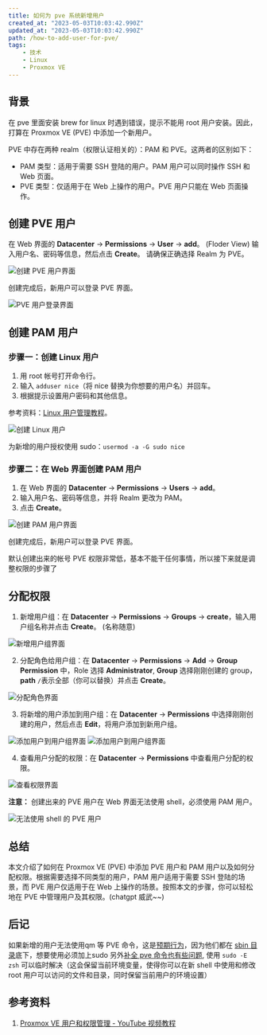 ```yaml
---
title: 如何为 pve 系统新增用户
created_at: "2023-05-03T10:03:42.990Z"
updated_at: "2023-05-03T10:03:42.990Z"
path: /how-to-add-user-for-pve/
tags:
    - 技术
    - Linux
    - Proxmox VE
---
```


## 背景

在 pve 里面安装 brew for linux 时遇到错误，提示不能用 root 用户安装。因此，打算在 Proxmox VE (PVE) 中添加一个新用户。

PVE 中存在两种 realm（权限认证相关的）：PAM 和 PVE。这两者的区别如下：

*   PAM 类型：适用于需要 SSH 登陆的用户。PAM 用户可以同时操作 SSH 和 Web 页面。
*   PVE 类型：仅适用于在 Web 上操作的用户。PVE 用户只能在 Web 页面操作。

## 创建 PVE 用户

在 Web 界面的 **Datacenter** -> **Permissions** -> **User** -> **add**。 (Floder View)
输入用户名、密码等信息，然后点击 **Create**。
请确保正确选择 Realm 为 PVE。

![创建 PVE 用户界面](./image_1683092270219_0.png)

创建完成后，新用户可以登录 PVE 界面。

![PVE 用户登录界面](./截图_2023-05-02_23-38-22_1683092500031_0.png)

## 创建 PAM 用户

### 步骤一：创建 Linux 用户

1.  用 root 帐号打开命令行。
2.  输入 `adduser nice`（将 nice 替换为你想要的用户名）并回车。
3.  根据提示设置用户密码和其他信息。

参考资料：[Linux 用户管理教程](https://www.runoob.com/linux/linux-user-manage.html)。

![创建 Linux 用户](./image_1683093175613_0.png)

为新增的用户授权使用 sudo：`usermod -a -G sudo nice`

### 步骤二：在 Web 界面创建 PAM 用户

1.  在 Web 界面的 **Datacenter** -> **Permissions** -> **Users** -> **add**。
2.  输入用户名、密码等信息，并将 Realm 更改为 PAM。
3.  点击 **Create**。

![创建 PAM 用户界面](./image_1683095319870_0.png)

创建完成后，新用户可以登录 PVE 界面。

默认创建出来的帐号 PVE 权限非常低，基本不能干任何事情，所以接下来就是调整权限的步骤了

## 分配权限

1.  新增用户组：在 **Datacenter** -> **Permissions** -> **Groups** -> **create**，输入用户组名称并点击 **Create**。 (名称随意)

![新增用户组界面](./截图_2023-05-03_00-39-00_1683096015803_0.png)

2.  分配角色给用户组：在 **Datacenter** -> **Permissions** -> **Add** -> **Group Permission** 中，Role 选择 **Administrator**, **Group** 选择刚刚创建的 group， **path** `/`表示全部（你可以替换）并点击 **Create**。

![分配角色界面](./image_1683096001054_0.png)

3.  将新增的用户添加到用户组：在 **Datacenter** -> **Permissions** 中选择刚刚创建的用户，然后点击 **Edit**，将用户添加到新用户组。

![添加用户到用户组界面](./image_1683096067286_0.png)
![添加用户到用户组界面](./image_1683096089900_0.png)

4.  查看用户分配的权限：在 **Datacenter** -> **Permissions** 中查看用户分配的权限。

![查看权限界面](./image_1683096311720_0.png)

**注意：** 创建出来的 PVE 用户在 Web 界面无法使用 shell，必须使用 PAM 用户。

![无法使用 shell 的 PVE 用户](./image_1683096413136_0.png)

## 总结

本文介绍了如何在 Proxmox VE (PVE) 中添加 PVE 用户和 PAM 用户以及如何分配权限。根据需要选择不同类型的用户，PAM 用户适用于需要 SSH 登陆的场景，而 PVE 用户仅适用于在 Web 上操作的场景。按照本文的步骤，你可以轻松地在 PVE 中管理用户及其权限。(chatgpt 威武~~)

## 后记

如果新增的用户无法使用qm 等 PVE 命令，这是[预期行为](https://forum.proxmox.com/threads/qm-set-command-not-found.45244)，因为他们都在 [sbin 目录](https://askubuntu.com/questions/972611/why-does-sbin-not-included-in-path-for-new-user)底下，想要使用必须加上sudo
另外[补全 pve 命令也有些问题](https://forum.proxmox.com/threads/problem-in-using-sudo-and-bash-compeletion.55915/), 使用 `sudo -E zsh` 可以临时解决（这会保留当前环境变量，使得你可以在新 shell 中使用和修改 root 用户可以访问的文件和目录，同时保留当前用户的环境设置）

## 参考资料

1.  [Proxmox VE 用户和权限管理 - YouTube 视频教程](https://www.youtube.com/watch?v=frnILOGmATs\&t=451s)
